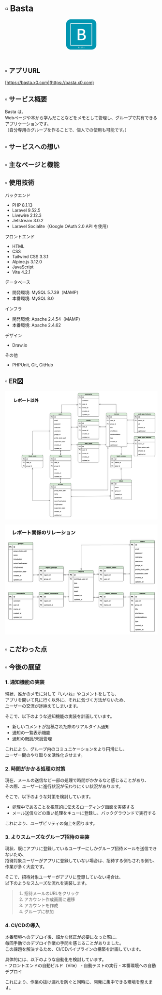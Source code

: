 # ▫️ Basta

<p align="center" style="margin-bottom: 50px;">
    <img src="public/images/logo.png" alt="Logo" width="100">
</p>

## ▫️ アプリURL

[https://basta.x0.com](https://basta.x0.com)

## ▫️ サービス概要

Basta は、\
Webページや本から学んだことなどをメモとして管理し、グループで共有できるアプリケーションです。\
（自分専用のグループを作ることで、個人での使用も可能です。）

## ▫️ サービスへの想い

## ▫️ 主なページと機能

## ▫️ 使用技術

バックエンド

-   PHP 8.1.13
-   Laravel 9.52.5
-   Livewire 2.12.3
-   Jetstream 3.0.2
-   Laravel Socialite（Google OAuth 2.0 API を使用）

フロントエンド

-   HTML
-   CSS
-   Tailwind CSS 3.3.1
-   Alpine.js 3.12.0
-   JavaScript
-   Vite 4.2.1

データベース

-   開発環境: MySQL 5.7.39（MAMP）
-   本番環境: MySQL 8.0

インフラ

-   開発環境: Apache 2.4.54（MAMP）
-   本番環境: Apache 2.4.62

デザイン

-   Draw\.io

その他

-   PHPUnit, Git, GitHub

## ▫️ ER図

![ER図（レポート以外）](docs/ERD/ERD（2025_05_12）-non-report.png)

![ER図（レポート関係）](docs/ERD/ERD（2025_05_12）-report-related.png)

## ▫️ こだわった点

## ▫️ 今後の展望

### 1. 通知機能の実装

   現状、誰かのメモに対して『いいね』やコメントをしても、\
   アプリを開いて見に行く以外に、それに気づく方法がないため、\
   ユーザーの交流が途絶えてしまいます。

   そこで、以下のような通知機能の実装を計画しています。
   - 新しいコメントが投稿された際のリアルタイム通知
   - 通知の一覧表示機能
   - 通知の既読/未読管理

   これにより、グループ内のコミュニケーションをより円滑にし、\
   ユーザー間のやり取りを活性化させます。

### 2. 時間がかかる処理の対策

   現在、メールの送信など一部の処理で時間がかかるなと感じることがあり、\
   その際、ユーザーに進行状況が伝わりにくい状況があります。

   そこで、以下のような対策を検討しています。
   - 処理中であることを視覚的に伝えるローディング画面を実装する
   - メール送信などの重い処理をキューに登録し、バックグラウンドで実行する

   これにより、ユーザビリティの向上を図ります。

### 3. よりスムーズなグループ招待の実装

   現状、既にアプリに登録しているユーザーにしかグループ招待メールを送信できないため、\
   招待対象ユーザーがアプリに登録していない場合は、招待する側もされる側も、作業が多く大変です。

   そこで、招待対象ユーザーがアプリに登録していない場合は、\
   以下のようなスムーズな流れを実装します。

   > 1. 招待メールのURLをクリック
   > 2. アカウント作成画面に遷移
   > 3. アカウントを作成
   > 4. グループに参加

### 4. CI/CDの導入

   本番環境へのデプロイ後、細かな修正が必要になった際に、\
   毎回手動でのデプロイ作業の手間を感じることがありました。\
   この課題を解決するため、CI/CDパイプラインの構築を計画しています。

   具体的には、以下のような自動化を検討しています。\
       - フロントエンドの自動ビルド（Vite）
       - 自動テストの実行
       - 本番環境への自動デプロイ

   これにより、作業の抜け漏れを防ぐと同時に、開発に集中できる環境を整えます。